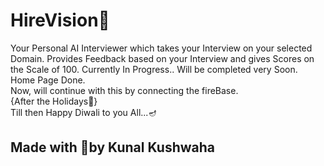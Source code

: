 # HireVision🏢
Your Personal AI Interviewer which takes your Interview on your selected Domain. 
Provides Feedback based on your Interview and gives Scores on the Scale of 100. 
Currently In Progress.. Will be completed very Soon.<br>
Home Page Done.<br>
Now, will continue with this by connecting the fireBase.<br>
{After the Holidays🥳}<br>
Till then Happy Diwali to you All...🪔<br>


## Made with 💖by Kunal Kushwaha